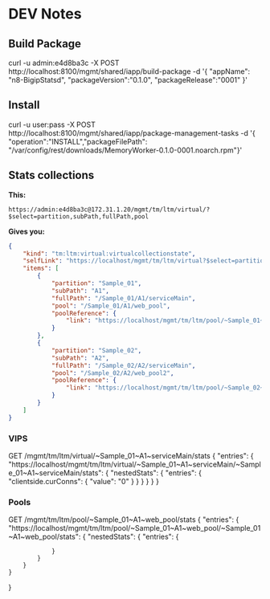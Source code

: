 # DEV Notes

## Build Package

curl -u admin:e4d8ba3c -X POST http://localhost:8100/mgmt/shared/iapp/build-package -d '{ "appName": "n8-BigipStatsd", "packageVersion":"0.1.0", "packageRelease":"0001" }'

## Install

curl -u user:pass -X POST http://localhost:8100/mgmt/shared/iapp/package-management-tasks -d '{ "operation":"INSTALL","packageFilePath": "/var/config/rest/downloads/MemoryWorker-0.1.0-0001.noarch.rpm"}'

## Stats collections

**This:**

`https://admin:e4d8ba3c@172.31.1.20/mgmt/tm/ltm/virtual/?$select=partition,subPath,fullPath,pool`

**Gives you:**

```json
{
    "kind": "tm:ltm:virtual:virtualcollectionstate",
    "selfLink": "https://localhost/mgmt/tm/ltm/virtual?$select=partition%2CsubPath%2CfullPath%2Cpool&ver=13.1.0.2",
    "items": [
        {
            "partition": "Sample_01",
            "subPath": "A1",
            "fullPath": "/Sample_01/A1/serviceMain",
            "pool": "/Sample_01/A1/web_pool",
            "poolReference": {
                "link": "https://localhost/mgmt/tm/ltm/pool/~Sample_01~A1~web_pool?ver=13.1.0.2"
            }
        },
        {
            "partition": "Sample_02",
            "subPath": "A2",
            "fullPath": "/Sample_02/A2/serviceMain",
            "pool": "/Sample_02/A2/web_pool2",
            "poolReference": {
                "link": "https://localhost/mgmt/tm/ltm/pool/~Sample_02~A2~web_pool2?ver=13.1.0.2"
            }
        }
    ]
}
```

### VIPS

GET /mgmt/tm/ltm/virtual/~Sample_01~A1~serviceMain/stats
{
    "entries": {
        "https://localhost/mgmt/tm/ltm/virtual/~Sample_01~A1~serviceMain/~Sample_01~A1~serviceMain/stats": {
            "nestedStats": {
                "entries": {
                    "clientside.curConns": {
                        "value": "0"
                    }
                }
            }
        }
    }
}

### Pools

GET /mgmt/tm/ltm/pool/~Sample_01~A1~web_pool/stats
{
    "entries": {
        "https://localhost/mgmt/tm/ltm/pool/~Sample_01~A1~web_pool/~Sample_01~A1~web_pool/stats": {
            "nestedStats": {
                "entries":  {

                }
            }
        }
    }
}

